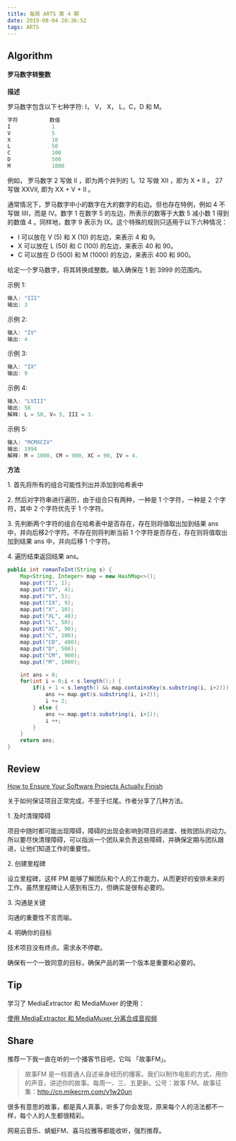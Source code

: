```yaml
---
title: 每周 ARTS 第 4 期
date: 2019-08-04 20:36:52
tags: ARTS
---
```


## Algorithm

#### 罗马数字转整数

**描述**

罗马数字包含以下七种字符: I， V， X， L，C，D 和 M。

```java
字符          数值
I             1
V             5
X             10
L             50
C             100
D             500
M             1000
```


例如， 罗马数字 2 写做 II ，即为两个并列的 1。12 写做 XII ，即为 X + II 。 27 写做  XXVII, 即为 XX + V + II 。

通常情况下，罗马数字中小的数字在大的数字的右边。但也存在特例，例如 4 不写做 IIII，而是 IV。数字 1 在数字 5 的左边，所表示的数等于大数 5 减小数 1 得到的数值 4 。同样地，数字 9 表示为 IX。这个特殊的规则只适用于以下六种情况：

- I 可以放在 V (5) 和 X (10) 的左边，来表示 4 和 9。
- X 可以放在 L (50) 和 C (100) 的左边，来表示 40 和 90。 
- C 可以放在 D (500) 和 M (1000) 的左边，来表示 400 和 900。

给定一个罗马数字，将其转换成整数。输入确保在 1 到 3999 的范围内。

示例 1:

```java
输入: "III"
输出: 3
```


示例 2:

```java
输入: "IV"
输出: 4
```

示例 3:

```java
输入: "IX"
输出: 9
```

示例 4:

```java
输入: "LVIII"
输出: 58
解释: L = 50, V= 5, III = 3.
```


示例 5:

```java
输入: "MCMXCIV"
输出: 1994
解释: M = 1000, CM = 900, XC = 90, IV = 4.
```

**方法**

1\. 首先将所有的组合可能性列出并添加到哈希表中

2\. 然后对字符串进行遍历，由于组合只有两种，一种是 1 个字符，一种是 2 个字符，其中 2 个字符优先于 1 个字符。

3\. 先判断两个字符的组合在哈希表中是否存在，存在则将值取出加到结果 ans 中，并向后移2个字符。不存在则将判断当前 1 个字符是否存在，存在则将值取出加到结果 ans 中，并向后移 1 个字符。

4\. 遍历结束返回结果 ans。

```java
public int romanToInt(String s) {
    Map<String, Integer> map = new HashMap<>();
    map.put("I", 1);
    map.put("IV", 4);
    map.put("V", 5);
    map.put("IX", 9);
    map.put("X", 10);
    map.put("XL", 40);
    map.put("L", 50);
    map.put("XC", 90);
    map.put("C", 100);
    map.put("CD", 400);
    map.put("D", 500);
    map.put("CM", 900);
    map.put("M", 1000);

    int ans = 0;
    for(int i = 0;i < s.length();) {
        if(i + 1 < s.length() && map.containsKey(s.substring(i, i+2))) {
            ans += map.get(s.substring(i, i+2));
            i += 2;
        } else {
            ans += map.get(s.substring(i, i+1));
            i ++;
        }
    }
    return ans;
}
```

## Review

[How to Ensure Your Software Projects Actually Finish](https://medium.com/better-programming/how-to-ensure-your-software-projects-actually-finish-5e0dd7ea46fc)

关于如何保证项目正常完成，不至于烂尾。作者分享了几种方法。

1\. 及时清理障碍

项目中随时都可能出现障碍，障碍的出现会影响到项目的进度、挫败团队的动力。所以要尽快清理障碍，可以指派一个团队来负责这些障碍，并确保定期与团队跟进，让他们知道工作的重要性。

2\. 创建里程碑

设立里程碑，这样 PM 能够了解团队和个人的工作能力，从而更好的安排未来的工作。虽然里程碑让人感到有压力，但确实是很有必要的。

3\. 沟通是关键

沟通的重要性不言而喻。

4\. 明确你的目标

技术项目没有终点。需求永不停歇。

确保有一个一致同意的目标，确保产品的第一个版本是重要和必要的。

## Tip

学习了 MediaExtractor 和 MediaMuxer 的使用：

[ 使用 MediaExtractor 和 MediaMuxer 分离合成音视频](http://wuzhangyang.com/2019/08/01/android-mediamuxer-and-mediaextractor/)

## Share

推荐一下我一直在听的一个播客节目吧，它叫 「故事FM」。

> 故事FM 是一档普通人自述亲身经历的播客。我们以制作电影的方式，用你的声音，讲述你的故事。每周一、三、五更新。公号：故事 FM。故事征集：http://cn.mikecrm.com/v1w20un

很多有意思的故事，都是真人真事，听多了你会发现，原来每个人的活法都不一样，每个人的人生都很精彩。

网易云音乐、蜻蜓FM、喜马拉雅等都能收听，强烈推荐。



